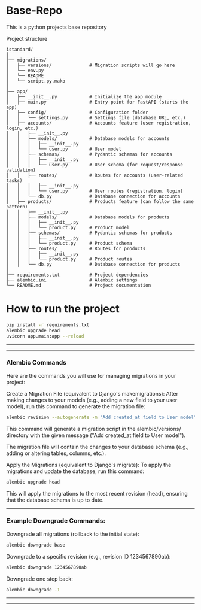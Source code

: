 # Base-Repo
This is a python projects base repository


Project structure
```
istandard/
│
├── migrations/
│   ├── versions/              # Migration scripts will go here
│   └── env.py
│   └── README
│   └── script.py.mako
│
├── app/
│   ├── __init__.py            # Initialize the app module
│   ├── main.py                # Entry point for FastAPI (starts the app)
│   ├── config/                # Configuration folder
│   │   └── settings.py        # Settings file (database URL, etc.)
│   ├── accounts/              # Accounts feature (user registration, login, etc.)
│   │   ├── __init__.py
│   │   ├── models/            # Database models for accounts
│   │   │   ├── __init__.py
│   │   │   └── user.py        # User model
│   │   ├── schemas/           # Pydantic schemas for accounts
│   │   │   ├── __init__.py
│   │   │   └── user.py        # User schema (for request/response validation)
│   │   ├── routes/            # Routes for accounts (user-related tasks)
│   │   │   ├── __init__.py
│   │   │   └── user.py        # User routes (registration, login)
│   │   └── db.py              # Database connection for accounts
│   ├── products/              # Products feature (can follow the same pattern)
│   │   ├── __init__.py
│   │   ├── models/            # Database models for products
│   │   │   ├── __init__.py
│   │   │   └── product.py     # Product model
│   │   ├── schemas/           # Pydantic schemas for products
│   │   │   ├── __init__.py
│   │   │   └── product.py     # Product schema
│   │   ├── routes/            # Routes for products
│   │   │   ├── __init__.py
│   │   │   └── product.py     # Product routes
│   │   └── db.py              # Database connection for products
│
├── requirements.txt           # Project dependencies
├── alembic.ini                # Alembic settings
└── README.md                  # Project documentation
```

# How to run the project

```bash
pip install -r requirements.txt
alembic upgrade head
uvicorn app.main:app --reload
```

<hr>
<hr>

### Alembic Commands
Here are the commands you will use for managing migrations in your project:

Create a Migration File (equivalent to Django's makemigrations): After making changes to your models (e.g., adding a new field to your user model), run this command to generate the migration file:
```bash
alembic revision --autogenerate -m "Add created_at field to User model"
```

This command will generate a migration script in the alembic/versions/ directory with the given message ("Add created_at field to User model").

The migration file will contain the changes to your database schema (e.g., adding or altering tables, columns, etc.).

Apply the Migrations (equivalent to Django's migrate): To apply the migrations and update the database, run this command:

```bash
alembic upgrade head
```
This will apply the migrations to the most recent revision (head), ensuring that the database schema is up to date.

<hr>

### Example Downgrade Commands:
Downgrade all migrations (rollback to the initial state):

```bash
alembic downgrade base
```
Downgrade to a specific revision (e.g., revision ID 1234567890ab):
```bash
alembic downgrade 1234567890ab
```

Downgrade one step back:
```bash
alembic downgrade -1
```
<hr>
<hr>